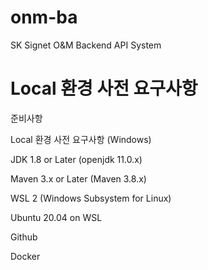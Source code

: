 # onm-ba
SK Signet O&amp;M Backend API System

# Local 환경 사전 요구사항

준비사항

Local 환경 사전 요구사항 (Windows)

JDK 1.8 or Later (openjdk 11.0.x) 

Maven 3.x or Later (Maven 3.8.x)

WSL 2 (Windows Subsystem for Linux)

Ubuntu 20.04 on WSL

Github 

Docker 

